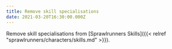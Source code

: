 ```yaml
---
title: Remove skill specialisations
date: 2021-03-20T16:30:00.000Z
---
```

Remove skill specialisations from [Sprawlrunners Skills]({{< relref "sprawlrunners/characters/skills.md" >}}).
<!--more--> 